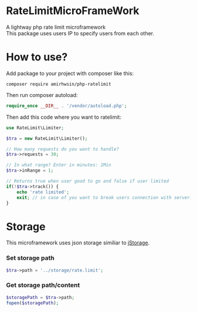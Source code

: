 # RateLimitMicroFrameWork
A lightway php rate limit microframework  
This package uses users IP to specify users from each other.
# How to use?
Add package to your project with composer like this:
```shell
composer require amirhwsin/php-ratelimit
```
Then run composer autoload:
```php
require_once __DIR__ . '/vendor/autoload.php';
```
Then add this code where you want to ratelimit:
```php
use RateLimit\Limiter;

$tra = new RateLimit\Limiter();

// How many requests do you want to handle?
$tra->requests = 30;

// In what range? Enter in minutes: 1Min
$tra->inRange = 1;

// Returns true when user good to go and false if user limited
if(!$tra->track()) {
    echo 'rate limited';
    exit; // in case of you want to break users connection with server.
}
```

# Storage
This microframework uses json storage similiar to [jStorage](https://github.com/amireshoon/jStorage).

### Set storage path
```php
$tra->path = '../storage/rate.limit';
```
### Get storage path/content
```php
$storagePath = $tra->path;
fopen($storagePath);
```
